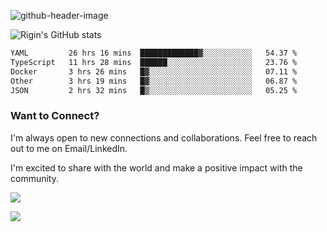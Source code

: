 
![github-header-image](https://github.com/riginoommen/riginoommen/assets/3840244/889cae65-df55-4cda-86cc-bf21bf1f2e96)

![Rigin's GitHub stats](https://github-readme-stats.vercel.app/api?username=riginoommen\&show_icons=true\&show=reviews,discussions_started,discussions_answered,prs_merged,prs_merged_percentage)


<!--START_SECTION:waka-->

```txt
YAML         26 hrs 16 mins  █████████████▓░░░░░░░░░░░   54.37 %
TypeScript   11 hrs 28 mins  ██████░░░░░░░░░░░░░░░░░░░   23.76 %
Docker       3 hrs 26 mins   █▓░░░░░░░░░░░░░░░░░░░░░░░   07.11 %
Other        3 hrs 19 mins   █▓░░░░░░░░░░░░░░░░░░░░░░░   06.87 %
JSON         2 hrs 32 mins   █▒░░░░░░░░░░░░░░░░░░░░░░░   05.25 %
```

<!--END_SECTION:waka-->

### Want to Connect?

I'm always open to new connections and collaborations. Feel free to reach out to me on Email/LinkedIn.

I'm excited to share with the world and make a positive impact with the community.

![](https://komarev.com/ghpvc/?username=riginoommen)

![](https://hit.yhype.me/github/profile?user_id=3840244)

